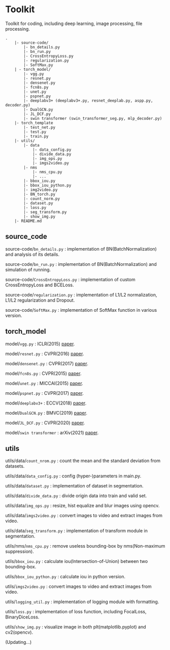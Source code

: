 # Toolkit
Toolkit for coding, including deep learning, image processing, file processing.
```
.
    |- source-code/
        |- bn_details.py
        |- bn_run.py
        |- CrossEntropyLoss.py
        |- regularization.py
        |- SoftMax.py
    | - torch_model/
        |- vgg.py
        |- resnet.py
        |- densenet.py
        |- fcn8s.py
        |- unet.py
        |- pspnet.py
        |- deeplabv3+ (deeplabv3+.py, resnet_deeplab.py, aspp.py, decoder.py)
        |- DualGCN.py
        |- JL_DCF.py
        |- swin transformer (swin_transformer_seg.py, mlp_decoder.py)
    |- torch_template
        |- test_net.py
        |- test.py
        |- train.py
    |- utils/
        |- data
            |- data_config.py
            |- divide_data.py
            |- img_ops.py
            |- imgs2video.py
        |- nms
            |- nms_cpu.py
            |- ...
        |- bbox_iou.py
        |- bbox_iou_python.py
        |- img2video.py
        |- BN_torch.py
        |- count_norm.py
        |- dataset.py
        |- loss.py
        |- seg_transform.py
        |- show_img.py
    |- README.md

```


## source_code

source-code/`bn_details.py` : implementation of BN(BatchNormalization) and analysis of its details.

source-code/`bn_run.py` : implementation of BN(BatchNormalization) and simulation of running.

source-code/`CrossEntropyLoss.py` : implementation of custom CrossEntropyLoss and BCELoss.

source-code/`regularization.py` : implementation of L1/L2 normalization, L1/L2 regularization and Dropout.

source-code/`SoftMax.py` : implementation of SoftMax function in various version.


## torch_model

model/`vgg.py` : ICLR(2015) [paper](https://arxiv.org/abs/1409.1556).

model/`resnet.py` : CVPR(2016) [paper](http://openaccess.thecvf.com/content_cvpr_2016/papers/He_Deep_Residual_Learning_CVPR_2016_paper.pdf).

model/`densenet.py` : CVPR(2017) [paper](https://openaccess.thecvf.com/content_cvpr_2017/papers/Huang_Densely_Connected_Convolutional_CVPR_2017_paper.pdf).

model/`fcn8s.py` : CVPR(2015) [paper](https://www.cv-foundation.org/openaccess/content_cvpr_2015/papers/Long_Fully_Convolutional_Networks_2015_CVPR_paper.pdf).

model/`unet.py` : MICCAI(2015) [paper](https://arxiv.org/abs/1505.04597).

model/`pspnet.py` : CVPR(2017) [paper](https://openaccess.thecvf.com/content_cvpr_2017/papers/Zhao_Pyramid_Scene_Parsing_CVPR_2017_paper.pdf).

model/`deeplabv3+` : ECCV(2018) [paper](https://openaccess.thecvf.com/content_ECCV_2018/papers/Liang-Chieh_Chen_Encoder-Decoder_with_Atrous_ECCV_2018_paper.pdf).

model/`DualGCN.py` : BMVC(2019) [paper](https://arxiv.org/abs/1909.06121).

model/`JL_DCF.py` : CVPR(2020) [paper](https://openaccess.thecvf.com/content_CVPR_2020/papers/Fu_JL-DCF_Joint_Learning_and_Densely-Cooperative_Fusion_Framework_for_RGB-D_Salient_CVPR_2020_paper.pdf).

model/`swin transformer` : arXiv(2021) [paper](https://arxiv.org/abs/2103.14030).


## utils

utils/data/`count_nrom.py` : count the mean and the standard deviation from datasets.

utils/data/`data_config.py` : config (hyper-)parameters in main.py.

utils/data/`dataset.py` : implementation of dataset in segmentation.

utils/data/`divide_data.py` : divide origin data into train and valid set.

utils/data/`img_ops.py` : resize, hist equalize and blur images using opencv.

utils/data/`imgs2video.py` : convert images to video and extract images from video.

utils/data/`seg_transform.py` : implementation of transform module in segmentation.

utils/nms/`nms_cpu.py` : remove useless bounding-box by nms(Non-maximum suppression).

utils/`bbox_iou.py` : calculate iou(Intersection-of-Union) between two bounding-box.

utils/`bbox_iou_python.py` : calculate iou in python version.

utils/`imgs2video.py` : convert images to video and extract images from video.

utils/`logging_util.py` : implementation of logging module with formatting.

utils/`loss.py` : implementation of loss function, including FocalLoss, BinaryDiceLoss.

utils/`show_img.py` : visualize image in both plt(matplotlib.pyplot) and cv2(opencv).


(Updating...)
